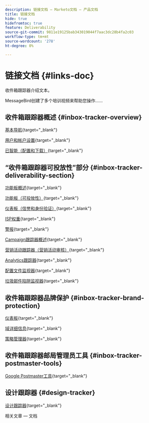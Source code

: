 ```yaml
---
description: 链接文档 — Marketo文档 — 产品文档
title: 链接文档
hide: true
hidefromtoc: true
feature: Deliverability
source-git-commit: 9811e19125bab343019044f7aac3dc28b4fa2c03
workflow-type: tm+mt
source-wordcount: '278'
ht-degree: 0%

---
```


# 链接文档 {#links-doc}

收件箱跟踪器介绍文本。

MessageBird创建了多个培训视频来帮助您操作……

## 收件箱跟踪器概述 {#inbox-tracker-overview}

[基本导航](https://veed.io/view/263a0e5e-3b0c-40a4-98a7-945fe28173a1){target="_blank"}

[用户和帐户设置](https://veed.io/view/dae8007a-89b4-4a2a-b666-0e9b12706866){target="_blank"}

[已智能（配置和下载）](https://veed.io/view/8b9e398e-21c9-49dc-a133-e1d8eb8ba03d){target="_blank"}

## “收件箱跟踪器可投放性”部分 {#inbox-tracker-deliverability-section}

[功能板概述](https://veed.io/view/2d1084f3-b4b4-440b-9977-a3cc3b885bb9){target="_blank"}

[功能板（可投放性）](https://veed.io/view/f5dc2e22-3ed1-4024-b6c5-bf346adcc07d){target="_blank"}

[仪表板（信誉和身份验证）](https://veed.io/view/ec237f9d-7923-4ddc-8a58-15d58774d382){target="_blank"}

[ISP权重](https://veed.io/view/bec80e1d-66f2-462c-8470-60610c8a07f7){target="_blank"}

[警报](https://veed.io/view/1d968a33-e565-4cd2-b25f-53cca61b4823){target="_blank"}

[Campaign跟踪器概述](https://veed.io/view/8c92bdc5-4131-498c-a450-a518f2e91b17){target="_blank"}

[营销活动跟踪器（营销活动审核）](https://veed.io/view/9c8e18a4-5d9e-495c-ad92-83309f40314a){target="_blank"}

[Analytics跟踪器](https://veed.io/view/b458f788-07e1-4553-b743-2d469a356ba2){target="_blank"}

[配置文件监视器](https://veed.io/view/6ca38d3f-df46-4707-a6cb-dde0fbad470b){target="_blank"}

[垃圾邮件陷阱监视器](https://veed.io/view/ce488da2-1688-4584-9c26-27baa9c8ed19){target="_blank"}

## 收件箱跟踪器品牌保护 {#inbox-tracker-brand-protection}

[仪表板](https://veed.io/view/287b425f-2ec8-470b-b993-a654b92b759d){target="_blank"}

[域详细信息](https://veed.io/view/cb8a4f53-8008-483b-841a-b0878b8bf17b){target="_blank"}

[策略管理器](https://veed.io/view/1036967c-0f77-4fd6-8c40-71553bceef3d){target="_blank"}

## 收件箱跟踪器邮局管理员工具 {#inbox-tracker-postmaster-tools}

[Google Postmaster工具](https://veed.io/view/7c89c0d8-ead2-46ad-9709-7509d043442a){target="_blank"}

## 设计跟踪器 {#design-tracker}

[设计跟踪器](https://veed.io/view/3efe7959-d835-4a00-948c-93e4a0394871){target="_blank"}

相关文章 — 文档
